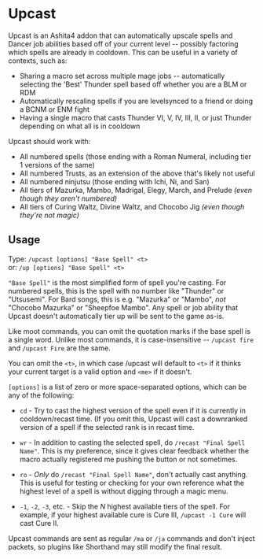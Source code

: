 # Upcast

Upcast is an Ashita4 addon that can automatically upscale spells and Dancer job abilities based off of your current 
level -- possibly factoring which spells are already in cooldown.  This can be useful in a variety of contexts, such 
as:

* Sharing a macro set across multiple mage jobs -- automatically selecting the 'Best' Thunder spell based off whether 
  you are a BLM or RDM
* Automatically rescaling spells if you are levelsynced to a friend or doing a BCNM or ENM fight
* Having a single macro that casts Thunder VI, V, IV, III, II, or just Thunder depending on what all is in cooldown

Upcast should work with:

* All numbered spells (those ending with a Roman Numeral, including tier 1 versions of the same)
* All numbered Trusts, as an extension of the above that's likely not useful
* All numbered ninjutsu (those ending with Ichi, Ni, and San)
* All tiers of Mazurka, Mambo, Madrigal, Elegy, March, and Prelude *(even though they aren't numbered)*
* All tiers of Curing Waltz, Divine Waltz, and Chocobo Jig *(even though they're not magic)*

## Usage

Type: `/upcast [options] "Base Spell" <t>`  
or: `/up [options] "Base Spell" <t>`

`"Base Spell"` is the most simplified form of spell you're casting.  For numbered spells, this is the spell with no 
number like "Thunder" or "Utsusemi".  For Bard songs, this is e.g. "Mazurka" or "Mambo", *not* "Chocobo Mazurka" or
"Sheepfoe Mambo".  Any spell or job ability that Upcast doesn't automatically tier up will be sent to the game as-is.

Like moot commands, you can omit the quotation marks if the base spell is a single word.  Unlike most commands, it is
case-insensitive -- `/upcast fire` and `/upcast Fire` are the same.

You can omit the `<t>`, in which case /upcast will default to `<t>` if it thinks your current target is a valid option 
and `<me>` if it doesn't.

`[options]` is a list of zero or more space-separated options, which can be any of the following:

* `cd` - Try to cast the highest version of the spell even if it is currently in cooldown/recast time.  (If you omit 
  this, Upcast will cast a downranked version of a spell if the selected rank is in recast time.
    
* `wr` - In addition to casting the selected spell, do `/recast "Final Spell Name"`.  This is my preference, since it
  gives clear feedback whether the macro actually registered me pushing the button or not sometimes.
  
* `ro` - *Only* do `/recast "Final Spell Name"`, don't actually cast anything.  This is useful for testing or checking
  for your own reference what the highest level of a spell is without digging through a magic menu. 
  
* `-1`, `-2`, `-3`, etc. - Skip the *N* highest available tiers of the spell.  For example, if your highest available 
  cure is Cure III, `/upcast -1 Cure` will cast Cure II.
  
Upcast commands are sent as regular `/ma` or `/ja` commands and don't inject packets, so plugins like Shorthand may
still modify the final result.